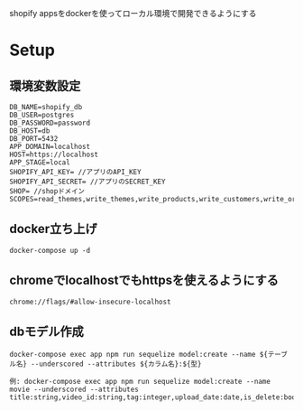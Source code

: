 shopify appsをdockerを使ってローカル環境で開発できるようにする

# Setup

## 環境変数設定

```.env
DB_NAME=shopify_db
DB_USER=postgres
DB_PASSWORD=password
DB_HOST=db
DB_PORT=5432
APP_DOMAIN=localhost
HOST=https://localhost
APP_STAGE=local
SHOPIFY_API_KEY= //アプリのAPI_KEY
SHOPIFY_API_SECRET= //アプリのSECRET_KEY
SHOP= //shopドメイン
SCOPES=read_themes,write_themes,write_products,write_customers,write_orders,write_draft_orders,read_orders,read_fulfillments,write_fulfillments,read_script_tags,write_script_tags
```

## docker立ち上げ
```
docker-compose up -d
```

## chromeでlocalhostでもhttpsを使えるようにする

```
chrome://flags/#allow-insecure-localhost
```

## dbモデル作成
```
docker-compose exec app npm run sequelize model:create --name ${テーブル名} --underscored --attributes ${カラム名}:${型}

例: docker-compose exec app npm run sequelize model:create --name movie --underscored --attributes title:string,video_id:string,tag:integer,upload_date:date,is_delete:boolean
```

